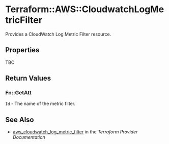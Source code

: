 # Terraform::AWS::CloudwatchLogMetricFilter

Provides a CloudWatch Log Metric Filter resource.

## Properties

TBC

## Return Values

### Fn::GetAtt

`Id` - The name of the metric filter.

## See Also

* [aws_cloudwatch_log_metric_filter](https://www.terraform.io/docs/providers/aws/r/cloudwatch_log_metric_filter.html) in the _Terraform Provider Documentation_
